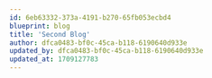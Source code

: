 ```yaml
---
id: 6eb63332-373a-4191-b270-65fb053ecbd4
blueprint: blog
title: 'Second Blog'
author: dfca0483-bf0c-45ca-b118-6190640d933e
updated_by: dfca0483-bf0c-45ca-b118-6190640d933e
updated_at: 1709127783
---
```

